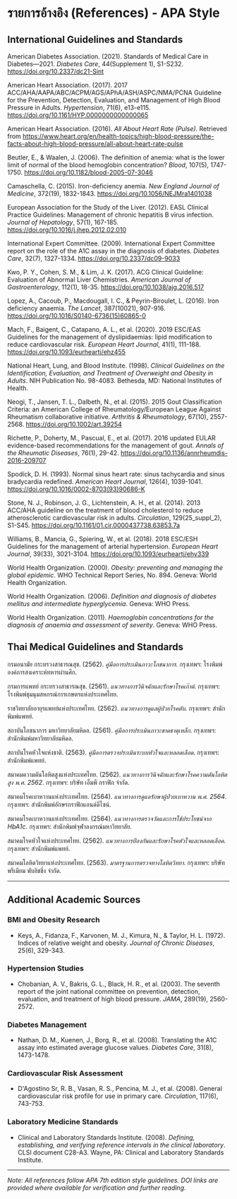 # รายการอ้างอิง (References) - APA Style

## International Guidelines and Standards

American Diabetes Association. (2021). Standards of Medical Care in Diabetes—2021. *Diabetes Care*, 44(Supplement 1), S1-S232. https://doi.org/10.2337/dc21-Sint

American Heart Association. (2017). 2017 ACC/AHA/AAPA/ABC/ACPM/AGS/APhA/ASH/ASPC/NMA/PCNA Guideline for the Prevention, Detection, Evaluation, and Management of High Blood Pressure in Adults. *Hypertension*, 71(6), e13-e115. https://doi.org/10.1161/HYP.0000000000000065

American Heart Association. (2016). *All About Heart Rate (Pulse)*. Retrieved from https://www.heart.org/en/health-topics/high-blood-pressure/the-facts-about-high-blood-pressure/all-about-heart-rate-pulse

Beutler, E., & Waalen, J. (2006). The definition of anemia: what is the lower limit of normal of the blood hemoglobin concentration? *Blood*, 107(5), 1747-1750. https://doi.org/10.1182/blood-2005-07-3046

Camaschella, C. (2015). Iron-deficiency anemia. *New England Journal of Medicine*, 372(19), 1832-1843. https://doi.org/10.1056/NEJMra1401038

European Association for the Study of the Liver. (2012). EASL Clinical Practice Guidelines: Management of chronic hepatitis B virus infection. *Journal of Hepatology*, 57(1), 167-185. https://doi.org/10.1016/j.jhep.2012.02.010

International Expert Committee. (2009). International Expert Committee report on the role of the A1C assay in the diagnosis of diabetes. *Diabetes Care*, 32(7), 1327-1334. https://doi.org/10.2337/dc09-9033

Kwo, P. Y., Cohen, S. M., & Lim, J. K. (2017). ACG Clinical Guideline: Evaluation of Abnormal Liver Chemistries. *American Journal of Gastroenterology*, 112(1), 18-35. https://doi.org/10.1038/ajg.2016.517

Lopez, A., Cacoub, P., Macdougall, I. C., & Peyrin-Biroulet, L. (2016). Iron deficiency anaemia. *The Lancet*, 387(10021), 907-916. https://doi.org/10.1016/S0140-6736(15)60865-0

Mach, F., Baigent, C., Catapano, A. L., et al. (2020). 2019 ESC/EAS Guidelines for the management of dyslipidaemias: lipid modification to reduce cardiovascular risk. *European Heart Journal*, 41(1), 111-188. https://doi.org/10.1093/eurheartj/ehz455

National Heart, Lung, and Blood Institute. (1998). *Clinical Guidelines on the Identification, Evaluation, and Treatment of Overweight and Obesity in Adults*. NIH Publication No. 98-4083. Bethesda, MD: National Institutes of Health.

Neogi, T., Jansen, T. L., Dalbeth, N., et al. (2015). 2015 Gout Classification Criteria: an American College of Rheumatology/European League Against Rheumatism collaborative initiative. *Arthritis & Rheumatology*, 67(10), 2557-2568. https://doi.org/10.1002/art.39254

Richette, P., Doherty, M., Pascual, E., et al. (2017). 2016 updated EULAR evidence-based recommendations for the management of gout. *Annals of the Rheumatic Diseases*, 76(1), 29-42. https://doi.org/10.1136/annrheumdis-2016-209707

Spodick, D. H. (1993). Normal sinus heart rate: sinus tachycardia and sinus bradycardia redefined. *American Heart Journal*, 126(4), 1039-1041. https://doi.org/10.1016/0002-8703(93)90686-K

Stone, N. J., Robinson, J. G., Lichtenstein, A. H., et al. (2014). 2013 ACC/AHA guideline on the treatment of blood cholesterol to reduce atherosclerotic cardiovascular risk in adults. *Circulation*, 129(25_suppl_2), S1-S45. https://doi.org/10.1161/01.cir.0000437738.63853.7a

Williams, B., Mancia, G., Spiering, W., et al. (2018). 2018 ESC/ESH Guidelines for the management of arterial hypertension. *European Heart Journal*, 39(33), 3021-3104. https://doi.org/10.1093/eurheartj/ehy339

World Health Organization. (2000). *Obesity: preventing and managing the global epidemic*. WHO Technical Report Series, No. 894. Geneva: World Health Organization.

World Health Organization. (2006). *Definition and diagnosis of diabetes mellitus and intermediate hyperglycemia*. Geneva: WHO Press.

World Health Organization. (2011). *Haemoglobin concentrations for the diagnosis of anaemia and assessment of severity*. Geneva: WHO Press.

## Thai Medical Guidelines and Standards

กรมอนามัย กระทรวงสาธารณสุข. (2562). *คู่มือการประเมินภาวะโภชนาการ*. กรุงเทพฯ: โรงพิมพ์องค์การสงเคราะห์ทหารผ่านศึก.

กรมการแพทย์ กระทรวงสาธารณสุข. (2561). *แนวทางการวินิจฉัยและรักษาโรคเก๊าต์*. กรุงเทพฯ: โรงพิมพ์ชุมนุมสหกรณ์การเกษตรแห่งประเทศไทย.

ราชวิทยาลัยอายุรแพทย์แห่งประเทศไทย. (2562). *แนวทางการดูแลผู้ป่วยโรคตับ*. กรุงเทพฯ: สำนักพิมพ์แพทย์.

สถาบันโภชนาการ มหาวิทยาลัยมหิดล. (2561). *คู่มือการประเมินภาวะขาดธาตุเหล็ก*. กรุงเทพฯ: สำนักพิมพ์มหาวิทยาลัยมหิดล.

สถาบันโรคหัวใจแห่งชาติ. (2563). *คู่มือการตรวจประเมินระบบหัวใจและหลอดเลือด*. กรุงเทพฯ: สำนักพิมพ์แพทย์.

สมาคมความดันโลหิตสูงแห่งประเทศไทย. (2562). *แนวทางการวินิจฉัยและรักษาโรคความดันโลหิตสูง พ.ศ. 2562*. กรุงเทพฯ: บริษัท เอ็มพี กราฟิก จำกัด.

สมาคมโรคเบาหวานแห่งประเทศไทย. (2564). *แนวทางการดูแลรักษาผู้ป่วยเบาหวาน พ.ศ. 2564*. กรุงเทพฯ: สำนักพิมพ์อักษรกราฟิกแอนด์ดีไซน์.

สมาคมโรคเบาหวานแห่งประเทศไทย. (2564). *แนวทางการตรวจวัดและการใช้ประโยชน์จาก HbA1c*. กรุงเทพฯ: สำนักพิมพ์จุฬาลงกรณ์มหาวิทยาลัย.

สมาคมโรคหัวใจแห่งประเทศไทย. (2562). *แนวทางการป้องกันและรักษาโรคหัวใจและหลอดเลือด*. กรุงเทพฯ: สำนักพิมพ์แพทย์.

สมาคมโลหิตวิทยาแห่งประเทศไทย. (2563). *มาตรฐานการตรวจทางโลหิตวิทยา*. กรุงเทพฯ: บริษัท พรีเมียม พับลิชชิ่ง จำกัด.

---

## Additional Academic Sources

### BMI and Obesity Research
- Keys, A., Fidanza, F., Karvonen, M. J., Kimura, N., & Taylor, H. L. (1972). Indices of relative weight and obesity. *Journal of Chronic Diseases*, 25(6), 329-343.

### Hypertension Studies
- Chobanian, A. V., Bakris, G. L., Black, H. R., et al. (2003). The seventh report of the joint national committee on prevention, detection, evaluation, and treatment of high blood pressure. *JAMA*, 289(19), 2560-2572.

### Diabetes Management
- Nathan, D. M., Kuenen, J., Borg, R., et al. (2008). Translating the A1C assay into estimated average glucose values. *Diabetes Care*, 31(8), 1473-1478.

### Cardiovascular Risk Assessment
- D'Agostino Sr, R. B., Vasan, R. S., Pencina, M. J., et al. (2008). General cardiovascular risk profile for use in primary care. *Circulation*, 117(6), 743-753.

### Laboratory Medicine Standards
- Clinical and Laboratory Standards Institute. (2008). *Defining, establishing, and verifying reference intervals in the clinical laboratory*. CLSI document C28-A3. Wayne, PA: Clinical and Laboratory Standards Institute.

---

*Note: All references follow APA 7th edition style guidelines. DOI links are provided where available for verification and further reading.*

